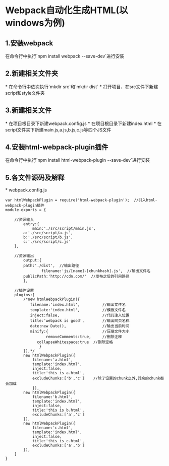 <h1>Webpack自动化生成HTML(以windows为例)</h1>
<h2>1.安装webpack</h2>
在命令行中执行`npm install webpack --save-dev`进行安装

<h2>2.新建相关文件夹</h2>
* 在命令行中依次执行`mkdir src`和`mkdir dist`
* 打开项目，在src文件下新建script和style文件夹

<h2>3.新建相关文件</h2>
* 在项目根目录下新建webpack.config.js
* 在项目根目录下新建index.html
* 在script文件夹下新建main.js,a.js,b.js,c.js等四个JS文件

<h2>4.安装html-webpack-plugin插件</h2>
在命令行中执行`npm install html-webpack-plugin --save-dev`进行安装

<h2>5.各文件源码及解释</h2>
* webpack.config.js

```
var htmlWebpackPlugin = require('html-webpack-plugin');  //引入html-webpack-plugin插件
module.exports = {
        
	//资源输入	
        entry:{
            main:'./src/script/main.js',
	    a:'./src/script/a.js',
	    b:'./src/script/b.js',
	    c:'./src/script/c.js'
	},
	
	//资源输出	
        output:{
		path:'./dist',  //输出路径		
                filename:'js/[name]-[chunkhash].js',  //输出文件名
		publicPath:'http://cdn.com/'  //发布之后的引用路径
		},
		
	//插件设置	
	plugins:[
	    /*new htmlWebpackPlugin({
		   filename:'index.html',          //输出文件名
		   template:'index.html',          //模板文件名		
		   inject:false,                   //代码注入位置		
		   title:'webpack is good',        //输出网页名称		
		   date:new Date(),                //输出当前时间
		   minify:{                        //压缩文件大小			
		          removeComments:true,     //删除注释
			  collapseWhitespace:true  //删除空格
	           }
	    }),*/
	    new htmlWebpackPlugin({
		    filename:'a.html',
		    template:'index.html',
		    inject:false,
		    title:'this is a.html',
		    excludeChunks:['b','c']    //除了设置的chunk之外,其余的chunk都会加载	
            }),
	    new htmlWebpackPlugin({
		    filename:'b.html',
		    template:'index.html',
		    inject:false,
		    title:'this is b.html',
		    excludeChunks:['a','c']
	    }),
	    new htmlWebpackPlugin({
		    filename:'c.html',
		    template:'index.html',
		    inject:false,
		    title:'this is c.html',
		    excludeChunks:['a','b']
	    }),
	]
}
```

